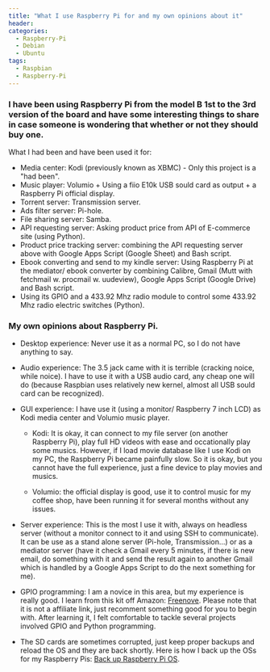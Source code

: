 ```yaml
---
title: "What I use Raspberry Pi for and my own opinions about it"
header:
categories:
  - Raspberry-Pi
  - Debian
  - Ubuntu
tags:
  - Raspbian
  - Raspberry-Pi
---
```


### I have been using Raspberry Pi from the model B 1st to the 3rd version of the board and have some interesting things to share in case someone is wondering that whether or not they should buy one.

What I had been and have been used it for:

* Media center: Kodi (previously known as XBMC) - Only this project is a "had been".
* Music player: Volumio + Using a fiio E10k USB sould card as output + a Raspberry Pi official display.
* Torrent server: Transmission server.
* Ads filter server: Pi-hole.
* File sharing server: Samba.
* API requesting server: Asking product price from API of E-commerce site (using Python).
* Product price tracking server: combining the API requesting server above with Google Apps Script (Google Sheet) and Bash script.
* Ebook converting and send to my kindle server: Using Raspberry Pi at the mediator/ ebook converter by combining Calibre, Gmail (Mutt with fetchmail w. procmail w. uudeview), Google Apps Script (Google Drive) and Bash script.
* Using its GPIO and a 433.92 Mhz radio module to control some 433.92 Mhz radio electric switches (Python).

### My own opinions about Raspberry Pi.

* Desktop experience: Never use it as a normal PC, so I do not have anything to say.

* Audio experience: The 3.5 jack came with it is terrible (cracking noice, while noice). I have to use it with a USB audio card, any cheap one will do (because Raspbian uses relatively new kernel, almost all USB sould card can be recognized).

* GUI experience: I have use it (using a monitor/ Raspberry 7 inch LCD) as Kodi media center and Volumio music player. 
  
  * Kodi: It is okay, it can connect to my file server (on another Raspberry Pi), play full HD videos with ease and occationally play some musics. However, if I load movie database like I use Kodi on my PC, the Raspberry Pi became painfully slow. So it is okay, but you cannot have the full experience, just a fine device to play movies and musics.
  
  * Volumio: the official display is good, use it to control music for my coffee shop, have been running it for several months without any issues.

* Server experience: This is the most I use it with, always on headless server (without a monitor connect to it and using SSH to communicate). It can be use as a stand alone server (Pi-hole, Transmission...) or as a mediator server (have it check a Gmail every 5 minutes, if there is new email, do something with it and send the result again to another Gmail which is handled by a Google Apps Script to do the next something for me).

* GPIO programming: I am a novice in this area, but my experience is really good. I learn from this kit off Amazon: [Freenove](https://www.amazon.com/Freenove-Electronics-Programming-Solderless-Breadboard/dp/B06W54L7B5/ref=cm_cr_arp_d_product_top?ie=UTF8). Please note that it is not a affiliate link, just recomment something good for you to begin with. After learning it, I felt comfortable to tackle several projects involved GPIO and Python programming.

* The SD cards are sometimes corrupted, just keep proper backups and reload the OS and they are back shortly. Here is how I back up the OSs for my Raspberry Pis: [Back up Raspberry Pi OS](https://www.ubuntuopenbox.com/raspberry%20pi/back-up-Raspberry-PI-to-image/ "How to Back up Raspberry Pi OS").